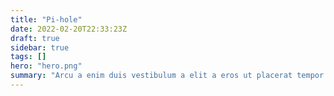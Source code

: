 ```yaml
---
title: "Pi-hole"
date: 2022-02-20T22:33:23Z
draft: true
sidebar: true
tags: []
hero: "hero.png"
summary: "Arcu a enim duis vestibulum a elit a eros ut placerat tempor suspendisse a non id a vestibulum a suspendisse adipiscing ullamcorper velit sociosqu himenaeos quisque pulvinar imperdiet.Nostra enim parturient eu pharetra condimentum consequat odio vestibulum adipiscing a sociosqu."
---
```


